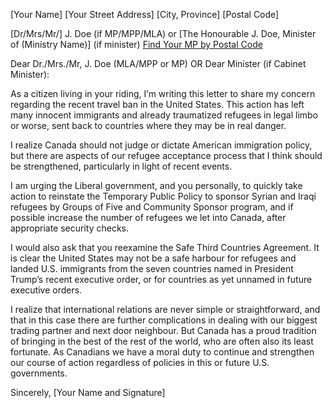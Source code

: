 [Your Name]
[Your Street Address]
[City, Province]
[Postal Code]

[Dr/Mrs/Mr/] J. Doe (if MP/MPP/MLA) or
[The Honourable J. Doe, Minister of (Ministry Name)] (if minister)
[Find Your MP by Postal Code](http://www.lop.parl.gc.ca/ParlInfo/Compilations/HouseOfCommons/MemberByPostalCode.aspx?Language=E&PostalCode=&Submit=Find)

Dear Dr./Mrs./Mr, J. Doe (MLA/MPP or MP) OR
Dear Minister (if Cabinet Minister):

As a citizen living in your riding, I’m writing this letter to share my concern regarding the recent travel ban in the United States. This action has left many innocent immigrants and already traumatized refugees in legal limbo or worse, sent back to countries where they may be in real danger.

I realize Canada should not judge or dictate American immigration policy, but there are aspects of our refugee acceptance process that I think should be strengthened, particularly in light of recent events.

I am urging the Liberal government, and you personally, to quickly take action to reinstate the Temporary Public Policy to sponsor Syrian and Iraqi refugees by Groups of Five and Community Sponsor program, and if possible increase the number of refugees we let into Canada, after appropriate security checks.

I would also ask that you reexamine the Safe Third Countries Agreement. It is clear the United States may not be a safe harbour for refugees and landed U.S. immigrants from the seven countries named in President Trump’s recent executive order, or for countries as yet  unnamed in future executive orders.

I realize that international relations are never simple or straightforward, and that in this case there are further complications in dealing with our biggest trading partner and next door neighbour. But Canada has a proud tradition of bringing in the best of the rest of the world, who are often also its least fortunate. As Canadians we have a moral duty to continue and strengthen our course of action regardless of policies in this or future U.S. governments.

Sincerely,
[Your Name and Signature]
